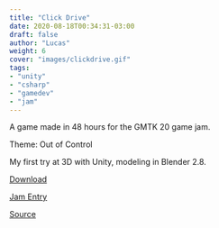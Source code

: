 ```yaml
---
title: "Click Drive"
date: 2020-08-18T00:34:31-03:00
draft: false
author: "Lucas"
weight: 6
cover: "images/clickdrive.gif"
tags:
- "unity"
- "csharp"
- "gamedev"
- "jam"
---
```


A game made in 48 hours for the GMTK 20 game jam.

Theme: Out of Control

My first try at 3D with Unity, modeling in Blender 2.8.

[Download](https://lblotta.itch.io/click-drive)

[Jam Entry](https://itch.io/jam/gmtk-2020/rate/699537)

[Source](https://github.com/blotta/click-drive)